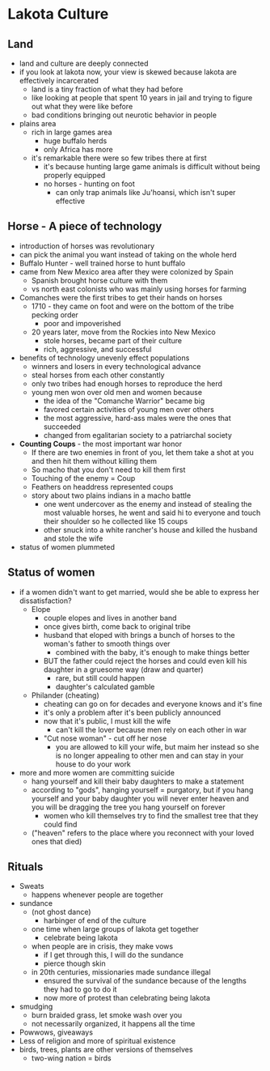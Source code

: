 # Lakota Culture

## Land

* land and culture are deeply connected
* if you look at lakota now, your view is skewed because lakota are effectively incarcerated
    * land is a tiny fraction of what they had before
    * like looking at people that spent 10 years in jail and trying to figure out what they were like before
    * bad conditions bringing out neurotic behavior in people
* plains area
    * rich in large games area
        * huge buffalo herds
        * only Africa has more
    * it's remarkable there were so few tribes there at first
        * it's because hunting large game animals is difficult without being properly equipped
        * no horses - hunting on foot
            * can only trap animals like Ju'hoansi, which isn't super effective

## Horse - A piece of technology

* introduction of horses was revolutionary
* can pick the animal you want instead of taking on the whole herd
* Buffalo Hunter - well trained horse to hunt buffalo
* came from New Mexico area after they were colonized by Spain
    * Spanish brought horse culture with them
    * vs north east colonists who was mainly using horses for farming
* Comanches were the first tribes to get their hands on horses
    * 1710 - they came on foot and were on the bottom of the tribe pecking order
        * poor and impoverished
    * 20 years later, move from the Rockies into New Mexico
        * stole horses, became part of their culture
        * rich, aggressive, and successful
* benefits of technology unevenly effect populations
    * winners and losers in every technological advance
    * steal horses from each other constantly
    * only two tribes had enough horses to reproduce the herd
    * young men won over old men and women because
        * the idea of the "Comanche Warrior" became big
        * favored certain activities of young men over others
        * the most aggressive, hard-ass males were the ones that succeeded
        * changed from egalitarian society to a patriarchal society
* **Counting Coups** - the most important war honor
    * If there are two enemies in front of you, let them take a shot at you and then hit them without killing them
    * So macho that you don't need to kill them first
    * Touching of the enemy = Coup
    * Feathers on headdress represented coups
    * story about two plains indians in a macho battle
        * one went undercover as the enemy and instead of stealing the most valuable horses, he went and said hi to everyone and touch their shoulder so he collected like 15 coups
        * other snuck into a white rancher's house and killed the husband and stole the wife
* status of women plummeted

## Status of women

* if a women didn't want to get married, would she be able to express her dissatisfaction?
    * Elope
        * couple elopes and lives in another band
        * once gives birth, come back to original tribe
        * husband that eloped with brings a bunch of horses to the woman's father to smooth things over
            * combined with the baby, it's enough to make things better
        * BUT the father could reject the horses and could even kill his daughter in a gruesome way (draw and quarter)
            * rare, but still could happen
            * daughter's calculated gamble
    * Philander (cheating)
        * cheating can go on for decades and everyone knows and it's fine
        * it's only a problem after it's been publicly announced
        * now that it's public, I must kill the wife
            * can't kill the lover because men rely on each other in war
        * "Cut nose woman" - cut off her nose
            * you are allowed to kill your wife, but maim her instead so she is no longer appealing to other men and can stay in your house to do your work
* more and more women are committing suicide
    * hang yourself and kill their baby daughters to make a statement
    * according to "gods", hanging yourself = purgatory, but if you hang yourself and your baby daughter you will never enter heaven and you will be dragging the tree you hang yourself on forever
        * women who kill themselves try to find the smallest tree that they could find
    * ("heaven" refers to the place where you reconnect with your loved ones that died)

## Rituals

* Sweats
    * happens whenever people are together
* sundance
    * (not ghost dance)
        * harbinger of end of the culture
    * one time when large groups of lakota get together
        * celebrate being lakota
    * when people are in crisis, they make vows
        * if I get through this, I will do the sundance
        * pierce though skin
    * in 20th centuries, missionaries made sundance illegal
        * ensured the survival of the sundance because of the lengths they had to go to do it
        * now more of protest than celebrating being lakota
* smudging
    * burn braided grass, let smoke wash over you
    * not necessarily organized, it happens all the time
* Powwows, giveaways
* Less of religion and more of spiritual existence
* birds, trees, plants are other versions of themselves
    * two-wing nation = birds